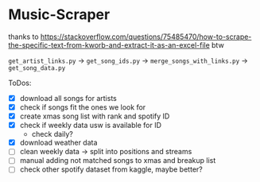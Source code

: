 # Music-Scraper
thanks to https://stackoverflow.com/questions/75485470/how-to-scrape-the-specific-text-from-kworb-and-extract-it-as-an-excel-file btw

`get_artist_links.py` -> `get_song_ids.py` -> `merge_songs_with_links.py` -> `get_song_data.py`


ToDos:

- [x] download all songs for artists
- [x] check if songs fit the ones we look for
- [x] create xmas song list with rank and spotify ID
- [x] check if weekly data usw is available for ID
    - check daily?
- [x] download weather data
- [ ] clean weekly data -> split into positions and streams
- [ ] manual adding not matched songs to xmas and breakup list
- [ ] check other spotify dataset from kaggle, maybe better?